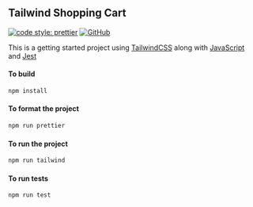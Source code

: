 ## Tailwind Shopping Cart

[![code style: prettier](https://img.shields.io/badge/code_style-prettier-ff69b4.svg?style=flat-square)](https://github.com/prettier/prettier)
[![GitHub](https://github.com/josdem/tailwind-shopping-cart/actions/workflows/static.yml/badge.svg)](https://josdem.github.io/tailwind-shopping-cart/)

This is a getting started project using [TailwindCSS](https://tailwindcss.com/) along with [JavaScript](https://developer.mozilla.org/en-US/docs/Web/JavaScript) and [Jest](https://jestjs.io/)

#### To build

```bash
npm install
```

#### To format the project

```bash
npm run prettier
```

#### To run the project

```bash
npm run tailwind
```

#### To run tests

```bash
npm run test
```
